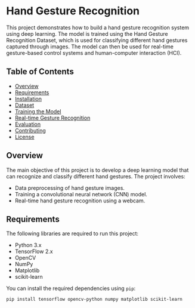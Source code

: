 # Hand Gesture Recognition

This project demonstrates how to build a hand gesture recognition system using deep learning. The model is trained using the Hand Gesture Recognition Dataset, which is used for classifying different hand gestures captured through images. The model can then be used for real-time gesture-based control systems and human-computer interaction (HCI).

## Table of Contents
- [Overview](#overview)
- [Requirements](#requirements)
- [Installation](#installation)
- [Dataset](#dataset)
- [Training the Model](#training-the-model)
- [Real-time Gesture Recognition](#real-time-gesture-recognition)
- [Evaluation](#evaluation)
- [Contributing](#contributing)
- [License](#license)

## Overview

The main objective of this project is to develop a deep learning model that can recognize and classify different hand gestures. The project involves:
- Data preprocessing of hand gesture images.
- Training a convolutional neural network (CNN) model.
- Real-time hand gesture recognition using a webcam.
  
## Requirements

The following libraries are required to run this project:

- Python 3.x
- TensorFlow 2.x
- OpenCV
- NumPy
- Matplotlib
- scikit-learn

You can install the required dependencies using `pip`:

```bash
pip install tensorflow opencv-python numpy matplotlib scikit-learn
